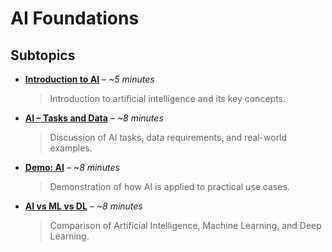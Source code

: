 # AI Foundations

## Subtopics

- [**Introduction to AI**](Introduction-to-AI.md) – *~5 minutes*  
  > Introduction to artificial intelligence and its key concepts.  

- [**AI – Tasks and Data**](AI-Tasks-and-Data.md) – *~8 minutes*  
  > Discussion of AI tasks, data requirements, and real-world examples.  

- [**Demo: AI**](Demo-AI.md) – *~8 minutes*  
  > Demonstration of how AI is applied to practical use cases.  

- [**AI vs ML vs DL**](AI-vs-ML-vs-DL.md) – *~8 minutes*  
  > Comparison of Artificial Intelligence, Machine Learning, and Deep Learning.  

